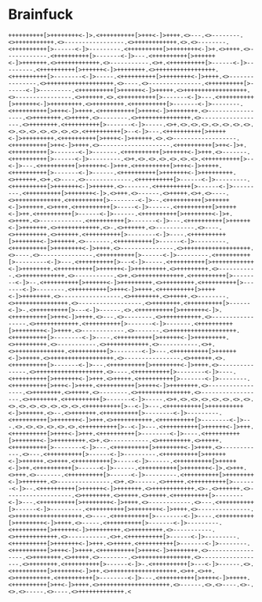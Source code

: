 # Brainfuck

    ++++++++++[>++++++++<-]>.<++++++++++[>+++<-]>++++.<>---.<>--------.<>+++++++++++.<>-----------------.<>++++++++++++.<>.<>--------.<++++++++++[>------<-]>---------.<++++++++++[>++++++++<-]>+.<>++++.<>------------.<++++++++++[>-------<-]>---.<++++++++++[>++++++<-]>+++++++.<>++++++++++++.<>-----------.<>+.<++++++++++[>------<-]>---------.<++++++++++[>++++++<-]>++++++++.<>+++++++++++++++++.<++++++++++[>--------<-]>-----.<++++++++++[>++++++++<-]>++++.<>---------------.<>+++++++++++++++++++.<>----.<>---------------.<++++++++++[>------<-]>---------.<++++++++++[>++++++<-]>+++++.<>++++++++++++++++++.<>----------------.<>++++++.<>.<++++++++++[>-------<-]>---.<++++++++++[>++++++<-]>+++++++++.<>+++++++++.<++++++++++[>-------<-]>--------.<++++++++++[>+++<-]>++++.<++++++++++[>++++<-]>++++++++.<>-----------------.<>++++++++.<>+++++.<>--------.<>+++++++++++++++.<>------------------.<>++++++++.<++++++++++[>-------<-]>-----.<>+.<>.<>.<>.<>.<>.<>.<>.<>.<>.<>.<>.<>.<>.<>.<++++++++++[>--<-]>---.<++++++++++[>+++++<-]>+++++++++.<++++++++++[>++++<-]>++++++.<>.<>------------------.<++++++++++[>++<-]>++++.<>--------------------.<++++++++++[>++<-]>+.<++++++++++[>-------<-]>-------.<++++++++++[>++++++<-]>+++.<>-------.<++++++++++[>------<-]>---------.<>+.<>.<>.<>.<>.<>.<>.<++++++++++[>--<-]>---.<++++++++++[>++++++<-]>+++.<++++++++++[>+++<-]>+++++.<++++++++++[>-------<-]>------.<++++++++++[>+++++++<-]>+++++++++.<>++++++.<>+.<>----.<>-------------.<++++++++++[>------<-]>---------.<++++++++++[>+++++++<-]>++++++.<>-------.<++++++++++[>------<-]>---------.<++++++++++[>+++++++<-]>.<>+++.<>------.<>+++++.<>+.<>----.<>+++++++++++++.<++++++++++[>--------<-]>--.<++++++++++[>++++++<-]>++++++.<>++++.<++++++++++[>-----<-]>------.<++++++++++[>+++++<-]>++.<++++++++++[>------<-]>------.<++++++++++[>++++++++<-]>+.<>++++.<>------------.<++++++++++[>-------<-]>---.<++++++++++[>++++++<-]>+++++++.<>++++++++++++.<>-.<>++++++.<>-----------.<>----.<>+++++++++.<>++++++.<++++++++++[>--------<-]>----.<++++++++++[>+++++++<-]>++++++.<>-------.<++++++++++[>------<-]>---------.<++++++++++[>++++++++<-]>++++.<>---------------.<>+++++++++++++++++++.<>----.<>---------------.<++++++++++[>------<-]>---------.<++++++++++[>---------<-]>---.<++++++++++[>---<-]>-----.<++++++++++[>++++++++++++<-]>++++++++.<++++++++++[>++++++<-]>+++++++++.<>+++++++++.<>-----------.<>++++++++++++.<>-----------.<>+.<>+++++++++++++.<++++++++++[>--------<-]>--.<++++++++++[>++++++<-]>+++++++++.<>+++++++++.<++++++++++[>-------<-]>--------.<++++++++++[>+++<-]>++++.<++++++++++[>++++<-]>++++++++.<>-----------------.<>++++++++.<>+++++.<>--------.<>+++++++++++++++.<>------------------.<>++++++++.<++++++++++[>------<-]>-.<++++++++++[>---<-]>------.<>.<++++++++++[>+++++++<-]>.<++++++++++[>+++<-]>++++.<>---.<>--------.<>+++++++++++.<>-----------------.<>++++++++++++.<++++++++++[>-------<-]>-------.<++++++++++[>++++++++<-]>++++.<>------------.<>-------.<>+++++++++++++++++++.<++++++++++[>--------<-]>----.<++++++++++[>++++++<-]>+++++++++.<>+++++++++.<>-----------.<>++++++++++++.<>-----------.<>+.<>++++++++++++++.<++++++++++[>--------<-]>---.<++++++++++[>++++++<-]>+++++.<>++++++++++++++++++.<>----------------.<>++++++.<>.<++++++++++[>-------<-]>---.<++++++++++[>++++++++<-]>++++.<>---------------.<>+++++++++++++++++++.<>----.<++++++++++[>--------<-]>----.<++++++++++[>+++++++<-]>+++.<>+++++.<++++++++++[>-------<-]>--------.<++++++++++[>+++<-]>++++.<++++++++++[>++++<-]>++++++++.<>-----------------.<>++++++++.<>+++++.<>--------.<>+++++++++++++++.<>------------------.<>++++++++.<++++++++++[>-------<-]>-----.<>+.<>.<>.<>.<>.<>.<>.<>.<>.<>.<>.<>.<>.<>.<>.<++++++++++[>--<-]>---.<++++++++++[>++++++++++<-]>++++++.<>--.<>+++++++.<++++++++++[>--------<-]>---------.<++++++++++[>+++++++<-]>+++.<>+++++++++++.<++++++++++[>--------<-]>---.<>.<>.<>.<>.<>.<>.<++++++++++[>--<-]>---.<++++++++++[>++++++<-]>+++.<++++++++++[>++++<-]>+++.<++++++++++[>--------<-]>----.<++++++++++[>+++++++<-]>+++++++++.<>+.<>-----------.<>+++++++++.<>+++++.<++++++++++[>--------<-]>---.<++++++++++[>++++++++<-]>++++.<>------------.<>---.<++++++++++[>------<-]>---------.<++++++++++[>++++++<-]>++++++.<>++++.<++++++++++[>-----<-]>------.<++++++++++[>+++++<-]>++.<++++++++++[>------<-]>------.<++++++++++[>+++++++<-]>.<>+++.<>+++.<>-------.<++++++++++[>------<-]>---------.<++++++++++[>++++++++<-]>+++++++.<>---------------.<>+.<>------.<>+++++.<++++++++++[>-------<-]>--.<++++++++++[>++++++<-]>+++++++.<>++++++++++++.<>-.<>++++++.<>-------------------.<>++++++++.<>+++++.<>+++++.<++++++++++[>--------<-]>---.<++++++++++[>++++++++<-]>++++.<>------------.<>---.<++++++++++[>------<-]>---------.<++++++++++[>++++++++<-]>++++.<>---------------.<>+++++++++++++++++++.<>----.<++++++++++[>--------<-]>----.<++++++++++[>++++++++<-]>++++.<>-----.<++++++++++[>-------<-]>---------.<++++++++++[>++++++<-]>+++++++++.<>+++++++++.<>-----------.<>++++++++++++.<>-----------.<>+.<++++++++++[>------<-]>---------.<++++++++++[>+++++++<-]>+++.<>+++++.<++++++++++[>-------<-]>--------.<++++++++++[>+++<-]>++++.<++++++++++[>++++<-]>++++++++.<>-----------------.<>++++++++.<>+++++.<>--------.<>+++++++++++++++.<>------------------.<>++++++++.<++++++++++[>------<-]>-.<++++++++++[>---<-]>------.<>.<++++++++++[>+++++++<-]>++.<>+++++++++++++++++++.<>++.<>++.<>++++++++++.<++++++++++[>--------<-]>---.<++++++++++[>++++<-]>+++++.<++++++++++[>++<-]>++++.<>++++++++++++++++++++.<>------.<>.<>----.<>-.<>.<>-----.<>----.<>+++++++++++++.<
